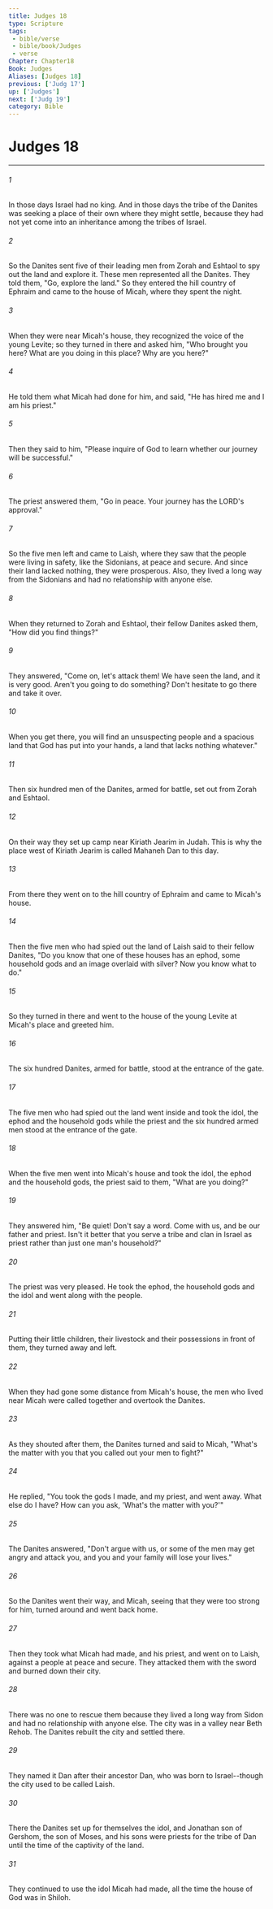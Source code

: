 ```yaml
---
title: Judges 18
type: Scripture
tags:
 - bible/verse
 - bible/book/Judges
 - verse
Chapter: Chapter18
Book: Judges
Aliases: [Judges 18]
previous: ['Judg 17']
up: ['Judges']
next: ['Judg 19']
category: Bible
---
```

# Judges 18

***


###### 1 
In those days Israel had no king. And in those days the tribe of the Danites was seeking a place of their own where they might settle, because they had not yet come into an inheritance among the tribes of Israel. 

###### 2 
So the Danites sent five of their leading men from Zorah and Eshtaol to spy out the land and explore it. These men represented all the Danites. They told them, "Go, explore the land." So they entered the hill country of Ephraim and came to the house of Micah, where they spent the night. 

###### 3 
When they were near Micah's house, they recognized the voice of the young Levite; so they turned in there and asked him, "Who brought you here? What are you doing in this place? Why are you here?" 

###### 4 
He told them what Micah had done for him, and said, "He has hired me and I am his priest." 

###### 5 
Then they said to him, "Please inquire of God to learn whether our journey will be successful." 

###### 6 
The priest answered them, "Go in peace. Your journey has the LORD's approval." 

###### 7 
So the five men left and came to Laish, where they saw that the people were living in safety, like the Sidonians, at peace and secure. And since their land lacked nothing, they were prosperous. Also, they lived a long way from the Sidonians and had no relationship with anyone else. 

###### 8 
When they returned to Zorah and Eshtaol, their fellow Danites asked them, "How did you find things?" 

###### 9 
They answered, "Come on, let's attack them! We have seen the land, and it is very good. Aren't you going to do something? Don't hesitate to go there and take it over. 

###### 10 
When you get there, you will find an unsuspecting people and a spacious land that God has put into your hands, a land that lacks nothing whatever." 

###### 11 
Then six hundred men of the Danites, armed for battle, set out from Zorah and Eshtaol. 

###### 12 
On their way they set up camp near Kiriath Jearim in Judah. This is why the place west of Kiriath Jearim is called Mahaneh Dan to this day. 

###### 13 
From there they went on to the hill country of Ephraim and came to Micah's house. 

###### 14 
Then the five men who had spied out the land of Laish said to their fellow Danites, "Do you know that one of these houses has an ephod, some household gods and an image overlaid with silver? Now you know what to do." 

###### 15 
So they turned in there and went to the house of the young Levite at Micah's place and greeted him. 

###### 16 
The six hundred Danites, armed for battle, stood at the entrance of the gate. 

###### 17 
The five men who had spied out the land went inside and took the idol, the ephod and the household gods while the priest and the six hundred armed men stood at the entrance of the gate. 

###### 18 
When the five men went into Micah's house and took the idol, the ephod and the household gods, the priest said to them, "What are you doing?" 

###### 19 
They answered him, "Be quiet! Don't say a word. Come with us, and be our father and priest. Isn't it better that you serve a tribe and clan in Israel as priest rather than just one man's household?" 

###### 20 
The priest was very pleased. He took the ephod, the household gods and the idol and went along with the people. 

###### 21 
Putting their little children, their livestock and their possessions in front of them, they turned away and left. 

###### 22 
When they had gone some distance from Micah's house, the men who lived near Micah were called together and overtook the Danites. 

###### 23 
As they shouted after them, the Danites turned and said to Micah, "What's the matter with you that you called out your men to fight?" 

###### 24 
He replied, "You took the gods I made, and my priest, and went away. What else do I have? How can you ask, 'What's the matter with you?'" 

###### 25 
The Danites answered, "Don't argue with us, or some of the men may get angry and attack you, and you and your family will lose your lives." 

###### 26 
So the Danites went their way, and Micah, seeing that they were too strong for him, turned around and went back home. 

###### 27 
Then they took what Micah had made, and his priest, and went on to Laish, against a people at peace and secure. They attacked them with the sword and burned down their city. 

###### 28 
There was no one to rescue them because they lived a long way from Sidon and had no relationship with anyone else. The city was in a valley near Beth Rehob. The Danites rebuilt the city and settled there. 

###### 29 
They named it Dan after their ancestor Dan, who was born to Israel--though the city used to be called Laish. 

###### 30 
There the Danites set up for themselves the idol, and Jonathan son of Gershom, the son of Moses, and his sons were priests for the tribe of Dan until the time of the captivity of the land. 

###### 31 
They continued to use the idol Micah had made, all the time the house of God was in Shiloh. 

